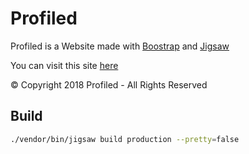 # Profiled
Profiled is a Website made with [Boostrap](http://getbootstrap.com) and [Jigsaw](https://jigsaw.tighten.co) 

You can visit this site [here](https://www.profiled.es/)

© Copyright 2018 Profiled - All Rights Reserved
## Build 
  ```bash
  ./vendor/bin/jigsaw build production --pretty=false 
 ```
 